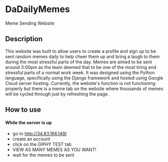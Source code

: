 # DaDailyMemes
Meme Sending Website
## Description
This website was built to allow users to create a profile and sign up to be sent random memes daily to help cheer them up and bring a laugh to them during the most stressful parts of the day. Memes are aimed to be sent around 3:00pm as the team deemed that to be one of the most tiring and stressful parts of a normal work week. It was designed using the Python language, specifically using the Django framework and hosted using Google Cloud server hosting. Currently, the webiste's function is not functioning properly but there is a meme tab on the website where thousands of memes will be cycled through just by refreshing the page.
## How to use
#### While the server is up
- go to http://34.83.166.149/
- create an account 
- click on the GIPHY TEST tab
- VIEW AS MANY MEMES AS YOU WANT!
- wait for the memes to be sent
